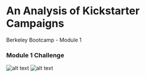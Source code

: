 # An Analysis of Kickstarter Campaigns

Berkeley Bootcamp - Module 1



### Module 1 Challenge


![alt text](https://imgur.com/LyASpK2)
![alt text](http://url/to/img.png)



